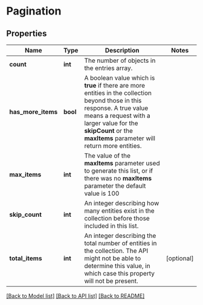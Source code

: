 # Pagination

## Properties
Name | Type | Description | Notes
------------ | ------------- | ------------- | -------------
**count** | **int** | The number of objects in the entries array.  | 
**has_more_items** | **bool** | A boolean value which is **true** if there are more entities in the collection beyond those in this response. A true value means a request with a larger value for the **skipCount** or the **maxItems** parameter will return more entities.  | 
**max_items** | **int** | The value of the **maxItems** parameter used to generate this list, or if there was no **maxItems** parameter the default value is 100  | 
**skip_count** | **int** | An integer describing how many entities exist in the collection before those included in this list.  | 
**total_items** | **int** | An integer describing the total number of entities in the collection. The API might not be able to determine this value, in which case this property will not be present.  | [optional] 

[[Back to Model list]](../README.md#documentation-for-models) [[Back to API list]](../README.md#documentation-for-api-endpoints) [[Back to README]](../README.md)


